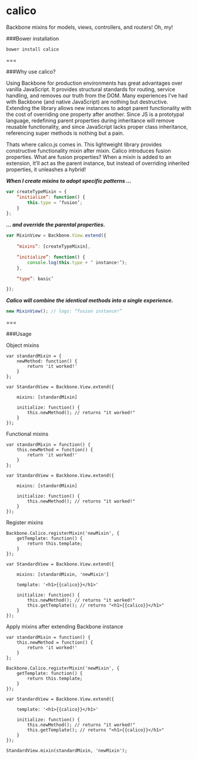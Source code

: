 calico
======
Backbone mixins for models, views, controllers, and routers! Oh, my!

###Bower installation
```
bower install calico
```
===

###Why use calico?

Using Backbone for production environments has great advantages over vanilla JavaScript. It provides structural standards for routing, service handling, and removes our truth from the DOM. Many experiences I’ve had with Backbone (and native JavaScript) are nothing but destructive. Extending the library allows new instances to adopt parent functionality with the cost of overriding one property after another. Since JS is a prototypal language, redefining parent properties during inheritance will remove reusable functionality, and since JavaScript lacks proper class inheritance, referencing super methods is nothing but a pain.

Thats where calico.js comes in. This lightweight library provides constructive functionality mixin after mixin. Calico introduces fusion properties. What are fusion properties? When a mixin is added to an extension, It’ll act as the parent instance, but instead of overriding inherited properties, it unleashes a hybrid!

___*When I create mixins to adopt specific patterns …*___
```javascript
var createTypeMixin = {
    “initialize”: function() {
        this.type = ‘fusion’;
    }
};
```

___*… and override the parental properties.*___
```javascript
var MixinView = Backbone.View.extend({
    
    “mixins”: [createTypeMixin],

    “initialize”: function() {
        console.log(this.type + ‘ instance!’);
    },

    “type”: basic’

});
```

___*Calico will combine the identical methods into a single experience.*___
```javascript
new MixinView(); // logs: “fusion instance!”
```

===

###Usage

Object mixins
```
var standardMixin = {
    newMethod: function() {
        return 'it worked!'
    }
};

var StandardView = Backbone.View.extend({
    
    mixins: [standardMixin]
    
    initialize: function() {
        this.newMethod(); // returns "it worked!"
    }
});
```

Functional mixins
```
var standardMixin = function() {
    this.newMethod = function() {
        return 'it worked!'
    }
};

var StandardView = Backbone.View.extend({
    
    mixins: [standardMixin]
    
    initialize: function() {
        this.newMethod(); // returns "it worked!"
    }
});
```

Register mixins
```
Backbone.Calico.registerMixin('newMixin', {
    getTemplate: function() {
        return this.template;
    }
});

var StandardView = Backbone.View.extend({
    
    mixins: [standardMixin, 'newMixin']
    
    template: '<h1>{{calico}}</h1>'
    
    initialize: function() {
        this.newMethod(); // returns "it worked!"
        this.getTemplate(); // returns "<h1>{{calico}}</h1>"
    }
});
```

Apply mixins after extending Backbone instance 
```
var standardMixin = function() {
    this.newMethod = function() {
        return 'it worked!'
    }
};

Backbone.Calico.registerMixin('newMixin', {
    getTemplate: function() {
        return this.template;
    }
});

var StandardView = Backbone.View.extend({

    template: '<h1>{{calico}}</h1>'
    
    initialize: function() {
        this.newMethod(); // returns "it worked!"
        this.getTemplate(); // returns "<h1>{{calico}}</h1>"
    }
});

StandardView.mixin(standardMixin, 'newMixin');
```
